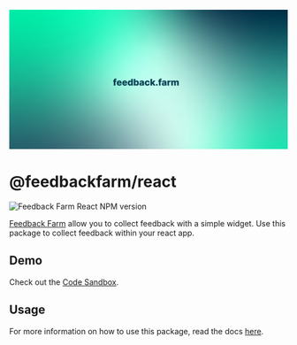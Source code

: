 ![Banner](../../media/banner.jpeg)

# @feedbackfarm/react

![Feedback Farm React NPM version](https://img.shields.io/npm/v/@feedbackfarm/react/latest?label=%40feedbackfarm%2Freact&registry_uri=https%3A%2F%2Fregistry.npmjs.com)

[Feedback Farm](https://feedback.farm?ref=react-package) allow you to collect feedback with a simple widget. Use this package to collect feedback within your react app.

## Demo

Check out the [Code Sandbox](https://codesandbox.io/s/awesome-cdn-1jn4ww).

## Usage

For more information on how to use this package, read the docs [here](https://docs.feedback.farm).
